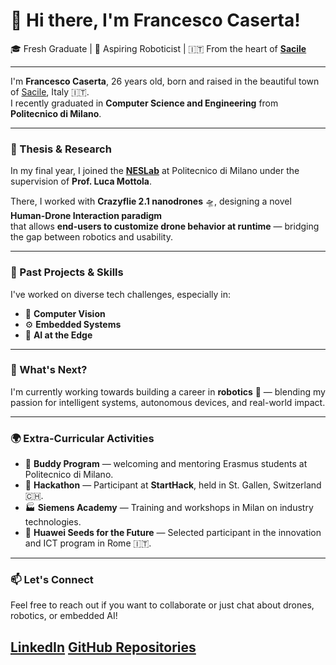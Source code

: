 # 👋 Hi there, I'm Francesco Caserta!

🎓 Fresh Graduate | 🤖 Aspiring Roboticist | 🇮🇹 From the heart of **[Sacile](https://it.wikipedia.org/wiki/Sacile)**

---

I'm **Francesco Caserta**, 26 years old, born and raised in the beautiful town of [Sacile](https://it.wikipedia.org/wiki/Sacile), Italy 🇮🇹.  
I recently graduated in **Computer Science and Engineering** from **Politecnico di Milano**.

---

### 🧠 Thesis & Research

In my final year, I joined the **[NESLab](https://www.neslab.it/)** at Politecnico di Milano under the supervision of **Prof. Luca Mottola**.

There, I worked with **Crazyflie 2.1 nanodrones** 🛸, designing a novel **Human-Drone Interaction paradigm**  
that allows **end-users to customize drone behavior at runtime** — bridging the gap between robotics and usability.

---

### 🔧 Past Projects & Skills

I've worked on diverse tech challenges, especially in:

- 🧿 **Computer Vision**
- ⚙️ **Embedded Systems**
- 🧠 **AI at the Edge**

---

### 🚀 What's Next?

I'm currently working towards building a career in **robotics** 🤖 — blending my passion for intelligent systems, autonomous devices, and real-world impact.

---

### 🌍 Extra-Curricular Activities

- 👥 **Buddy Program** — welcoming and mentoring Erasmus students at Politecnico di Milano.
- 🧠 **Hackathon** — Participant at **StartHack**, held in St. Gallen, Switzerland 🇨🇭.
- 🏭 **Siemens Academy** — Training and workshops in Milan on industry technologies.
- 🌱 **Huawei Seeds for the Future** — Selected participant in the innovation and ICT program in Rome 🇮🇹.

---

### 📫 Let's Connect

Feel free to reach out if you want to collaborate or just chat about drones, robotics, or embedded AI!

[LinkedIn](https://www.linkedin.com/in/francesco-caserta-83b423190) 
[GitHub Repositories](https://github.com/FrancescoCaserta) 
---

